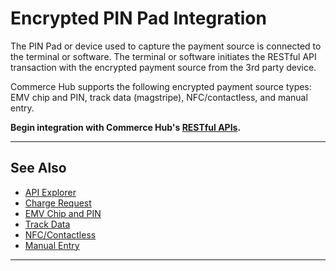 # Encrypted PIN Pad Integration

The PIN Pad or device used to capture the payment source is connected to the terminal or software. The terminal or software initiates the RESTful API transaction with the encrypted payment source from the 3rd party device. 

Commerce Hub supports the following encrypted payment source types: EMV chip and PIN, track data (magstripe), NFC/contactless, and manual entry.

**Begin integration with Commerce Hub's [RESTful APIs](?path=docs/Resources/API-Documents/Use-Our-APIs.md).**

---

## See Also

- [API Explorer](./api/?type=post&path=/payments/v1/charges)
- [Charge Request](?path=docs/Resources/API-Documents/Payments/Charges.md)
- [EMV Chip and PIN](?path=docs/In-Person/Encrypted-Payments/EMV.md)
- [Track Data](?path=docs/In-Person/Encrypted-Payments/Track.md)
- [NFC/Contactless](?path=docs/In-Person/Encrypted-Payments/Contactless.md)
- [Manual Entry](?path=docs/In-Person/Encrypted-Payments/Manual.md)

---